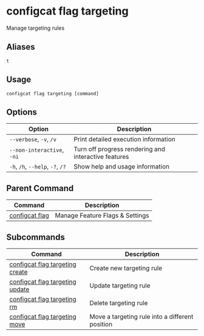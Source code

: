 # configcat flag targeting
Manage targeting rules
## Aliases
`t`
## Usage
```
configcat flag targeting [command]
```
## Options
| Option | Description |
| ------ | ----------- |
| `--verbose`, `-v`, `/v` | Print detailed execution information |
| `--non-interactive`, `-ni` | Turn off progress rendering and interactive features |
| `-h`, `/h`, `--help`, `-?`, `/?` | Show help and usage information |
## Parent Command
| Command | Description |
| ------ | ----------- |
| [configcat flag](configcat-flag.md) | Manage Feature Flags & Settings |
## Subcommands
| Command | Description |
| ------ | ----------- |
| [configcat flag targeting create](configcat-flag-targeting-create.md) | Create new targeting rule |
| [configcat flag targeting update](configcat-flag-targeting-update.md) | Update targeting rule |
| [configcat flag targeting rm](configcat-flag-targeting-rm.md) | Delete targeting rule |
| [configcat flag targeting move](configcat-flag-targeting-move.md) | Move a targeting rule into a different position |
